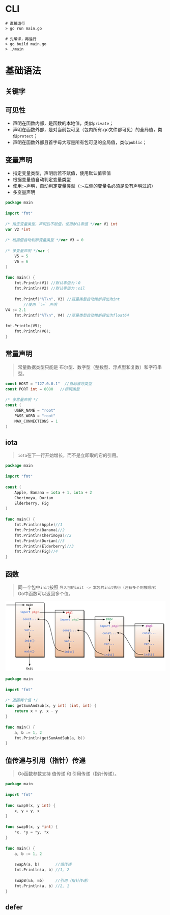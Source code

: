 # CLI
```shell
# 直接运行
> go run main.go

# 先编译，再运行
> go build main.go
> ./main
```


# 基础语法
## 关键字

## 可见性
* 声明在函数内部，是函数的本地值，类似`private`；
* 声明在函数外部，是对当前包可见（包内所有.go文件都可见）的全局值，类似`protect`；
* 声明在函数外部且首字母大写是所有包可见的全局值，类似`public`；

## 变量声明
* 指定变量类型，声明后若不赋值，使用默认值零值
* 根据变量值自动判定变量类型
* 使用`:=`声明，自动判定变量类型（`:=`左侧的变量名必须是没有声明过的）
* 多变量声明
```go
package main  
  
import "fmt"  
  
/* 指定变量类型，声明后不赋值，使用默认零值 */var V1 int  
var V2 *int  
  
/* 根据值自动判断变量类型 */var V3 = 0  
  
/* 多变量声明 */var (  
    V5 = 5  
    V6 = 6  
)  
  
func main() {  
    fmt.Println(V1) //默认零值为：0  
    fmt.Println(V2) //默认零值为：nil  
  
    fmt.Printf("%T\n", V3) //变量类型自动推断得出为int  
        //使用 `:=` 声明   
V4 := 2.1  
    fmt.Printf("%T\n", V4) //变量类型自动推断得出为float64  
          
fmt.Println(V5);  
    fmt.Println(V6);  
}
```

## 常量声明
> 常量数据类型只能是 布尔型、数字型（整数型、浮点型和复数）和字符串型。

```go
const HOST = "127.0.0.1"  //自动推导类型
const PORT int = 8080   //标明类型

/* 多常量声明 */
const (  
    USER_NAME = "root"  
    PASS_WORD = "root"  
    MAX_CONNECTIONS = 1  
)
```

## iota
> `iota`在下一行开始增长，而不是立即取的它的引用。
```go
package main  
  
import "fmt"  
  
const (  
    Apple, Banana = iota + 1, iota + 2  
    Cherimoya, Durian  
    Elderberry, Fig  
)  
  
func main() {  
    fmt.Println(Apple)//1  
    fmt.Println(Banana)//2  
    fmt.Println(Cherimoya)//2  
    fmt.Println(Durian)//3  
    fmt.Println(Elderberry)//3  
    fmt.Println(Fig)//4  
}
```
## 函数
> 同一个包中`init`按照 `导入包的init -> 本包的init执行（若有多个则按顺序）`
> Go中函数可以返回多个值。

![](./img/Go-执行顺序.png)

```go
package main  
  
import "fmt"  

/* 返回两个值 */
func getSumAndSub(x, y int) (int, int) {  
    return x + y, x - y  
}  
  
func main() {  
    a, b := 1, 2  
    fmt.Println(getSumAndSub(a, b))  
}
```

## 值传递与引用（指针）传递
> Go函数参数支持 值传递 和 引用传递（指针传递）。

```go
package main  
  
import "fmt"  
  
func swapA(x, y int) {  
    x, y = y, x  
}  
  
func swapB(x, y *int) {  
    *x, *y = *y, *x  
}  
  
func main() {  
    a, b := 1, 2  
  
    swapA(a, b)       //值传递  
    fmt.Println(a, b) //1, 2  
  
    swapB(&a, &b)     //引用（指针传递）  
    fmt.Println(a, b) //2, 1  
}
```

## defer

